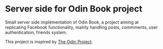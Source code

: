 # Server side for Odin Book project

Small server side implementation of Odin Book, a project aiming at replicating Facebook functionality, mainly handling posts, commments, user authentication, friends system.

This project is inspired by [The Odin Project](https://theodinproject.com/).